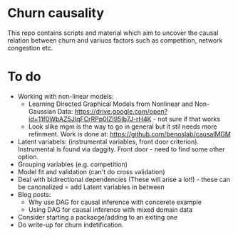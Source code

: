 # Churn causality  
This repo contains scripts and material which aim to uncover the causal relation between churn and variuos factors such as competition, network congestion etc.

# To do  
* Working with non-linear models:
    * Learning Directed Graphical Models from Nonlinear and Non-Gaussian Data: https://drive.google.com/open?id=11f0WbAZ5JIqFCrRPp0IZI95lb7J-rH4K  - not sure if that works
    * Look slike mgm is the way to go in general but it stil needs more refinment. Work is done at: https://github.com/benoslab/causalMGM
* Latent variabels: (instrumental variables, front door criterion). Instrumental is found via daggity. Front door - need to find some other option.
* Grouping variables (e.g. competition)  
* Model fit and validation (can't do cross validation)  
* Deal with bidirectional dependencies (These will arise a lot!) - these can be canonalized = add Latent variables in between
* Blog posts:
    * Why use DAG for causal inference with concerete example
    * Using DAG for causal inference with mixed domain data
* Consider starting a packacge/adding to an exiting one  
* Do write-up for churn indetification.
